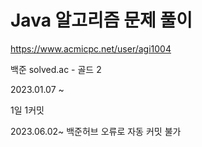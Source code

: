 # Java 알고리즘 문제 풀이
https://www.acmicpc.net/user/agi1004

백준 solved.ac - 골드 2

2023.01.07 ~

1일 1커밋

2023.06.02~ 백준허브 오류로 자동 커밋 불가
